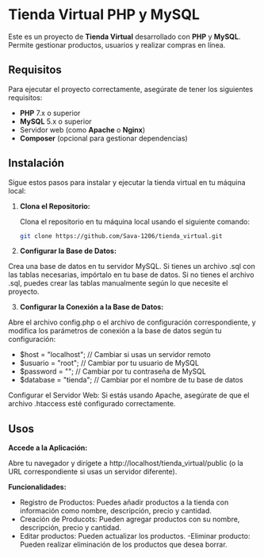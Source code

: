 # Tienda Virtual PHP y MySQL

Este es un proyecto de **Tienda Virtual** desarrollado con **PHP** y **MySQL**. Permite gestionar productos, usuarios y realizar compras en línea.

## Requisitos

Para ejecutar el proyecto correctamente, asegúrate de tener los siguientes requisitos:

- **PHP** 7.x o superior
- **MySQL** 5.x o superior
- Servidor web (como **Apache** o **Nginx**)
- **Composer** (opcional para gestionar dependencias)

## Instalación

Sigue estos pasos para instalar y ejecutar la tienda virtual en tu máquina local:

1. **Clona el Repositorio:**

   Clona el repositorio en tu máquina local usando el siguiente comando:

   ```bash
   git clone https://github.com/Sava-1206/tienda_virtual.git

2. **Configurar la Base de Datos:**

Crea una base de datos en tu servidor MySQL.
Si tienes un archivo .sql con las tablas necesarias, impórtalo en tu base de datos.
Si no tienes el archivo .sql, puedes crear las tablas manualmente según lo que necesite el proyecto.

3. **Configurar la Conexión a la Base de Datos:**

Abre el archivo config.php o el archivo de configuración correspondiente, y modifica los parámetros de conexión a la base de datos según tu configuración:

+ $host = "localhost";  // Cambiar si usas un servidor remoto
+ $usuario = "root";     // Cambiar por tu usuario de MySQL
+ $password = "";        // Cambiar por tu contraseña de MySQL
+ $database = "tienda";  // Cambiar por el nombre de tu base de datos

Configurar el Servidor Web: Si estás usando Apache, asegúrate de que el archivo .htaccess esté configurado correctamente. 

## Usos
**Accede a la Aplicación:**

Abre tu navegador y dirígete a http://localhost/tienda_virtual/public (o la URL correspondiente si usas un servidor diferente).

**Funcionalidades:**

- Registro de Productos: Puedes añadir productos a la tienda con información como nombre, descripción, precio y cantidad.
- Creación de Producots: Pueden agregar productos con su nombre, descripción, precio y cantidad.
- Editar productos: Pueden actualizar los productos.
-Eliminar producto: Pueden realizar eliminación de los productos que desea borrar.

